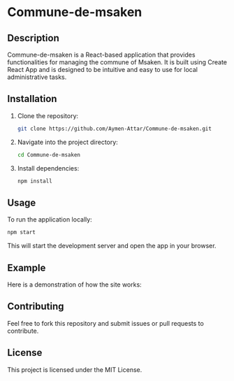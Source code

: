 # Commune-de-msaken

## Description
Commune-de-msaken is a React-based application that provides functionalities for managing the commune of Msaken. It is built using Create React App and is designed to be intuitive and easy to use for local administrative tasks.

## Installation
1. Clone the repository:
   ```bash
   git clone https://github.com/Aymen-Attar/Commune-de-msaken.git
   ```
2. Navigate into the project directory:
   ```bash
   cd Commune-de-msaken
   ```
3. Install dependencies:
   ```bash
   npm install
   ```

## Usage
To run the application locally:
```bash
npm start
```
This will start the development server and open the app in your browser.

## Example
Here is a demonstration of how the site works:


## Contributing
Feel free to fork this repository and submit issues or pull requests to contribute.

## License
This project is licensed under the MIT License.
